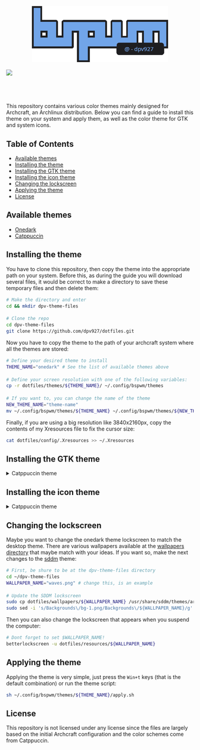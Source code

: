 <div class='logo' align='center'>
    <!-- Repo logo | bspwm @dpv927  -->
    <img src='assets/logo.png' height='150'>
</div>

<div class='preview'>
    <!-- Theme preview -->
    <br><img src='assets/onedark.png'>
</div>

<h1>
  <a href="#--------">
    <img alt="" align="right" src="https://img.shields.io/github/stars/dpv927/dotfiles?color=0C0E0F&labelColor=0C0E0F&style=for-the-badge"/>
  </a>
  <a href="#--------">
    <img alt="" align="left" src="https://badges.pufler.dev/visits/dpv927/dotfiles?style=flat-square&label=&color=0C0E0F&logo=github&logoColor=white&labelColor=0C0E0F"/>
  </a>
</h1>
<br>

This repository contains various color themes mainly designed for Archcraft, an Archlinux distribution. 
Below you can find a guide to install this theme on your system and apply them, as well as the color theme for GTK and system icons.

## Table of Contents

- <a href="#available-themes">Available themes</a>
- <a href="#installing-the-theme">Installing the theme</a>
- <a href="#installing-the-gtk-theme">Installing the GTK theme</a>
- <a href="#installing-the-icon-theme">Installing the icon theme</a>
- <a href="#changing-the-lockscreen">Changing the lockscreen</a>
- <a href="#applying-the-theme">Applying the theme</a>
- <a href="#license">License</a>

## Available themes
- <a href="themes/onedark">Onedark</a>
- <a href="themes/catppuccin">Catppuccin</a>

  
## Installing the theme

You have to clone this repository, then copy the theme into the appropriate path on your system. Before this, as during the guide you will download several files, it would be correct to make a directory to save these temporary files and then delete them:

```bash
# Make the directory and enter
cd && mkdir dpv-theme-files

# Clone the repo
cd dpv-theme-files
git clone https://github.com/dpv927/dotfiles.git
```

Now you have to copy the theme to the path of your archcraft system where all the themes are stored:

```bash
# Define your desired theme to install
THEME_NAME="onedark" # See the list of available themes above

# Define your screen resolution with one of the following variables: 
cp -r dotfiles/themes/${THEME_NAME}/ ~/.config/bspwm/themes

# If you want to, you can change the name of the theme
NEW_THEME_NAME="theme-name"
mv ~/.config/bspwm/themes/${THEME_NAME} ~/.config/bspwm/themes/${NEW_THEME_NAME}
```

Finally, if you are using a big resolution like 3840x2160px, copy the contents of my Xresources file to fix the cursor size:

```bash
cat dotfiles/config/.Xresources >> ~/.Xresources
```

## Installing the GTK theme

<details>
  <summary>Catppuccin theme</summary>
  <br>
  <p>I use the official Catppuccin theme for GTK. You can install it with <a href="https://aur.archlinux.org/packages/yay">yay</a>:</p>

  ```
  yay -S catppuccin-gtk-theme-frappe
  ```
---
</details>

## Installing the icon theme

<details>
  <summary>Catppuccin theme</summary>
  <br>

  <p>The theme I use for the system icons is the official <a href="https://github.com/catppuccin/papirus-folders">Catppuccin</a> theme. First you need to have the <a href="https://github.com/PapirusDevelopmentTeam/papirus-icon-theme">Papirus</a> icon theme, which is installed with the following command:</p>

  ```bash
  wget -qO- https://git.io/papirus-icon-theme-install | sh
  ```

  Finally we installed the Catppuccin theme:

  ```bash
  # Clone the theme's files
  git clone https://github.com/catppuccin/papirus-folders.git

  # Install the theme
  sudo cp -r papirus-folders/src/* /usr/share/icons/Papirus
  ./papirus-folders/papirus-folders -C cat-frappe-lavender --theme Papirus-Dark
  ```
---
</details>

## Changing the lockscreen

Maybe you want to change the onedark theme lockscreen to match the desktop theme. There are various wallpapers available at the <a href="wallpapers">wallpapers directory</a> that maybe match with your ideas. If you want so, make the next changes to the <a href="">sddm</a> theme:

 ```bash
# First, be shure to be at the dpv-theme-files directory
cd ~/dpv-theme-files
WALLPAPER_NAME="waves.png" # change this, is an example

# Update the SDDM lockscreen
sudo cp dotfiles/wallpapers/${WALLPAPER_NAME} /usr/share/sddm/themes/archcraft/Backgrounds/
sudo sed -i 's/Backgrounds\/bg-1.png/Backgrounds\/${WALLPAPER_NAME}/g' /usr/share/sddm/themes/archcraft/theme.conf
```

Then you can also change the lockscreen that appears when you suspend the computer:

```bash
# Dont forget to set $WALLPAPER_NAME!
betterlockscreen -u dotfiles/resources/${WALLPAPER_NAME}
```

## Applying the theme

Applying the theme is very simple, just press the ``Win+t`` keys (that is the default combination) or run the theme script:

```bash
sh ~/.config/bspwm/themes/${THEME_NAME}/apply.sh
```

## License

This repository is not licensed under any license since the files are largely based on the initial Archcraft configuration and the color schemes come from Catppuccin.
